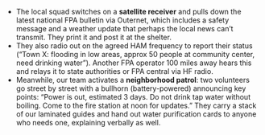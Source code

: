 - The local squad switches on a **satellite receiver** and pulls down the latest national FPA bulletin via Outernet, which includes a safety message and a weather update that perhaps the local news can’t transmit. They print it and post it at the shelter.  
- They also radio out on the agreed HAM frequency to report their status (“Town X: flooding in low areas, approx 50 people at community center, need drinking water”). Another FPA operator 100 miles away hears this and relays it to state authorities or FPA central via HF radio.  
- Meanwhile, our team activates a **neighborhood patrol**: two volunteers go street by street with a bullhorn (battery-powered) announcing key points: “Power is out, estimated 3 days. Do not drink tap water without boiling. Come to the fire station at noon for updates.” They carry a stack of our laminated guides and hand out water purification cards to anyone who needs one, explaining verbally as well.